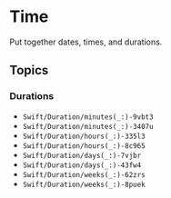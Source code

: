 # Time

Put together dates, times, and durations.

## Topics

### Durations

 - ``Swift/Duration/minutes(_:)-9vbt3``
 - ``Swift/Duration/minutes(_:)-3407u``
 - ``Swift/Duration/hours(_:)-335l3``
 - ``Swift/Duration/hours(_:)-8c965``
 - ``Swift/Duration/days(_:)-7vjbr``
 - ``Swift/Duration/days(_:)-43fw4``
 - ``Swift/Duration/weeks(_:)-62zrs``
 - ``Swift/Duration/weeks(_:)-8puek``
